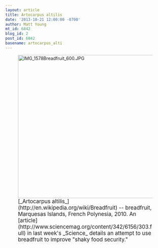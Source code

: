 ```yaml
---
layout: article
title: Artocarpus altilis
date: '2013-10-21 12:00:00 -0700'
author: Matt Young
mt_id: 6842
blog_id: 2
post_id: 6842
basename: artocarpus_alti
---
```

<figure>
<img src="{{ site.baseurl }}/uploads/2013/IMG_1578Breadfruit_600.JPG" alt="IMG_1578Breadfruit_600.JPG" width="600" height="450" />
<figcaption markdown="span">
<big>[_Artocarpus altilis_](http://en.wikipedia.org/wiki/Breadfruit) -- breadfruit, Marquesas Islands, French Polynesia, 2010.  An [article](http://www.sciencemag.org/content/342/6156/303.full) in last week's _Science_ details an attempt to use breadfruit to improve "shaky food security."</big>

</figcaption>
</figure>
